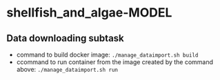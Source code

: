 # shellfish_and_algae-MODEL

## Data downloading subtask 
- command to build docker image: `./manage_dataimport.sh build`
- ccommand to run container from the image created by the command above: `./manage_dataimport.sh run`
